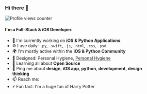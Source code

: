 ### Hi there 👋

![Profile views counter](https://caneco.dev/github-profile-view-counter.svg)

#### I'm a Full-Stack & iOS Developer.

- 🏢 I'm currently working on **iOS & Python Applications**
- ⚙️ I use daily: `.py`, `.swift`, `.js`, `.html`, `.css`, `.psd`
- 🌍 I'm mostly active within the **iOS & Python Community**
- 💅 Designed: Personal Hygiene, [Personal Hygiene](https://www.northmeetssouth.audio)
- 🌱 Learning all about **Open Source**
- 💬 Ping me about **design**, **iOS app**, **python**, **development**, **design thinking**
- 📫 Reach me: [](https://img.shields.io/twitter/follow/arataeb?label=Follow&style=social)
- ⚡️ Fun fact: I'm a huge fan of Harry Potter
